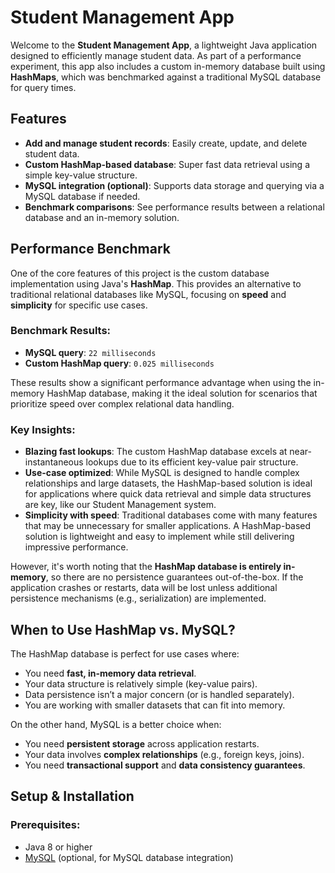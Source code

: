 # Student Management App

Welcome to the **Student Management App**, a lightweight Java application designed to efficiently manage student data. As part of a performance experiment, this app also includes a custom in-memory database built using **HashMaps**, which was benchmarked against a traditional MySQL database for query times.

## Features

- **Add and manage student records**: Easily create, update, and delete student data.
- **Custom HashMap-based database**: Super fast data retrieval using a simple key-value structure.
- **MySQL integration (optional)**: Supports data storage and querying via a MySQL database if needed.
- **Benchmark comparisons**: See performance results between a relational database and an in-memory solution.

## Performance Benchmark

One of the core features of this project is the custom database implementation using Java's **HashMap**. This provides an alternative to traditional relational databases like MySQL, focusing on **speed** and **simplicity** for specific use cases.

### Benchmark Results:

- **MySQL query**: `22 milliseconds`
- **Custom HashMap query**: `0.025 milliseconds`

These results show a significant performance advantage when using the in-memory HashMap database, making it the ideal solution for scenarios that prioritize speed over complex relational data handling.

### Key Insights:

- **Blazing fast lookups**: The custom HashMap database excels at near-instantaneous lookups due to its efficient key-value pair structure.
- **Use-case optimized**: While MySQL is designed to handle complex relationships and large datasets, the HashMap-based solution is ideal for applications where quick data retrieval and simple data structures are key, like our Student Management system.
- **Simplicity with speed**: Traditional databases come with many features that may be unnecessary for smaller applications. A HashMap-based solution is lightweight and easy to implement while still delivering impressive performance.

However, it's worth noting that the **HashMap database is entirely in-memory**, so there are no persistence guarantees out-of-the-box. If the application crashes or restarts, data will be lost unless additional persistence mechanisms (e.g., serialization) are implemented.

## When to Use HashMap vs. MySQL?

The HashMap database is perfect for use cases where:

- You need **fast, in-memory data retrieval**.
- Your data structure is relatively simple (key-value pairs).
- Data persistence isn’t a major concern (or is handled separately).
- You are working with smaller datasets that can fit into memory.

On the other hand, MySQL is a better choice when:

- You need **persistent storage** across application restarts.
- Your data involves **complex relationships** (e.g., foreign keys, joins).
- You need **transactional support** and **data consistency guarantees**.

## Setup & Installation

### Prerequisites:

- Java 8 or higher
- [MySQL](https://www.mysql.com/) (optional, for MySQL database integration)
